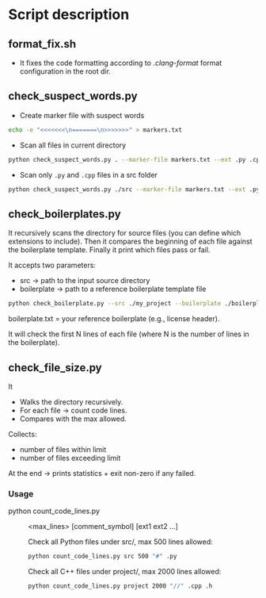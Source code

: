 # Script description

## format_fix.sh

 - It fixes the code formatting according to *.clang-format* format configuration in the root dir.

## check_suspect_words.py

- Create marker file with suspect words
```bash
echo -e "<<<<<<<\n=======\n>>>>>>>" > markers.txt
```

- Scan all files in current directory
```bash
python check_suspect_words.py . --marker-file markers.txt --ext .py .cpp
```

- Scan only `.py` and `.cpp` files in a src folder
```bash
python check_suspect_words.py ./src --marker-file markers.txt --ext .py .cpp
```
## check_boilerplates.py

It recursively scans the directory for source files (you can define which extensions to include). Then it compares the beginning of each file against the boilerplate template. Finally it print which files pass or fail.

It accepts two parameters:

- src → path to the input source directory
- boilerplate → path to a reference boilerplate template file

```bash
python check_boilerplate.py --src ./my_project --boilerplate ./boilerplate.txt --ext .cpp .h
```
boilerplate.txt = your reference boilerplate (e.g., license header).

It will check the first N lines of each file (where N is the number of lines in the boilerplate).

## check_file_size.py
It 
- Walks the directory recursively.
- For each file → count code lines.
- Compares with the max allowed.

Collects:
- number of files within limit
- number of files exceeding limit

At the end → prints statistics + exit non-zero if any failed.

### Usage
python count_code_lines.py <dir> <max_lines> [comment_symbol] [ext1 ext2 ...]

Check all Python files under src/, max 500 lines allowed:
```bash
python count_code_lines.py src 500 "#" .py
```

Check all C++ files under project/, max 2000 lines allowed:
```bash
python count_code_lines.py project 2000 "//" .cpp .h
```
